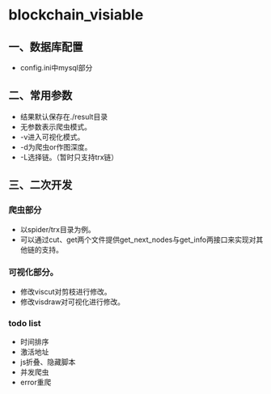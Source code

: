 # blockchain_visiable
## 一、数据库配置
- config.ini中mysql部分

## 二、常用参数
- 结果默认保存在./result目录
- 无参数表示爬虫模式。
- -v进入可视化模式。
- -d为爬虫or作图深度。
- -L选择链。（暂时只支持trx链）

## 三、二次开发
### 爬虫部分 

- 以spider/trx目录为例。
- 可以通过cut、get两个文件提供get_next_nodes与get_info两接口来实现对其他链的支持。

### 可视化部分。

- 修改viscut对剪枝进行修改。
- 修改visdraw对可视化进行修改。

### todo list

- 时间排序
- 激活地址
- js折叠、隐藏脚本
- 并发爬虫
- error重爬